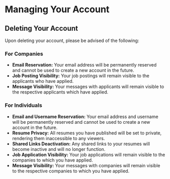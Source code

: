 # Managing Your Account

## Deleting Your Account

Upon deleting your account, please be advised of the following:

### For Companies

- **Email Reservation:** Your email address will be permanently reserved and cannot be used to create a new account in the future.
- **Job Posting Visibility:** Your job postings will remain visible to the applicants who have applied.
- **Message Visibility:** Your messages with applicants will remain visible to the respective applicants which have applied.

### For Individuals

- **Email and Username Reservation:** Your email address and username will be permanently reserved and cannot be used to create a new account in the future.
- **Resume Privacy:** All resumes you have published will be set to private, rendering them inaccessible to any viewers.
- **Shared Links Deactivation:** Any shared links to your resumes will become inactive and will no longer function.
- **Job Application Visibility:** Your job applications will remain visible to the companies to which you have applied.
- **Message Visibility:** Your messages with companies will remain visible to the respective companies to which you have applied.
